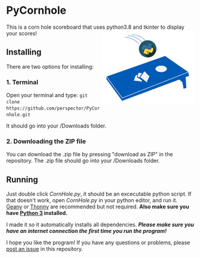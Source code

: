 # PyCornhole
This is a corn hole scoreboard that uses python3.8 and tkinter to display your scores!
<img src="https://raw.githubusercontent.com/BennyThePythonCoder/PyCornhole/master/cornHole.png" align="right" width="250px" height="200px"/>
## Installing
There are two options for installing:
### 1. Terminal
Open your terminal and type: `git clone https://github.com/perspector/PyCornhole.git`

It should go into your /Downloads folder.

### 2. Downloading the ZIP file
You can download the .zip file by pressing "download as ZIP" in the repository.
The .zip file should go into your /Downloads folder.

## Running
Just double click *CornHole.py*, it should be an excecutable python script.
If that doesn't work, open *CornHole.py* in your python editor, and run it. [Geany](https://www.geany.org/) or [Thonny](https://thonny.org/) are recommended but not required. **Also make sure you have [Python 3](https://python.org) installed.**

I made it so it automatically installs all dependencies. **_Please make sure you have an internet connection the first time you run the program!_**

I hope you like the program! If you have any questions or problems, please [post an issue](https://github.com/BennyThePythonCoder/PyCornhole/issues) in this repository.
